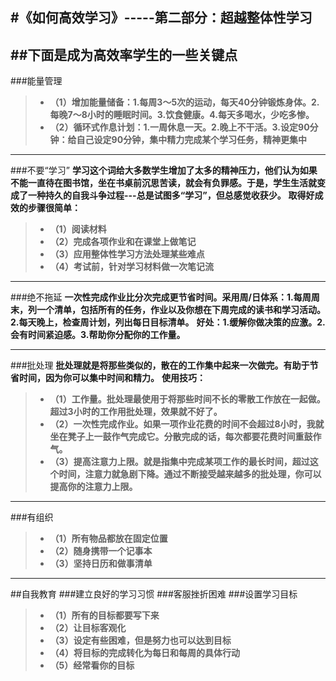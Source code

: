 #《如何高效学习》-----第二部分：超越整体性学习
---

##下面是成为高效率学生的一些关键点
---
###能量管理
>+ **（1）增加能量储备：1.每周3～5次的运动，每天40分钟锻炼身体。2.每晚7～8小时的睡眠时间。3.饮食健康。4.每天多喝水，少吃多惨。**
>+ **（2）循环式作息计划：1.一周休息一天。2.晚上不干活。3.设定90分钟：给自己设定90分钟，集中精力完成某个学习任务，精神更集中**
---
###不要“学习”
**学习这个词给大多数学生增加了太多的精神压力，他们认为如果不能一直待在图书馆，坐在书桌前沉思苦读，就会有负罪感。于是，学生生活就变成了一种持久的自我斗争过程---总是试图多“学习”，但总感觉收获少。**
**取得好成效的步骤很简单：**

>+ **（1）阅读材料**
>+ **（2）完成各项作业和在课堂上做笔记**
>+ **（3）应用整体性学习方法处理某些难点**
>+ **（4）考试前，针对学习材料做一次笔记流**
---
###绝不拖延
**一次性完成作业比分次完成更节省时间。采用周/日体系：1.每周周末，列一个清单，包括所有的任务，作业以及你想在下周完成的读书和学习活动。2.每天晚上，检查周计划，列出每日目标清单。**
**好处：1.缓解你做决策的应激。2.会有时间紧迫感。3.帮助你分配你的工作量。**

---
###批处理
**批处理就是将那些类似的，散在的工作集中起来一次做完。有助于节省时间，因为你可以集中时间和精力。**
**使用技巧：**
>+ **（1）工作量。批处理最使用于将那些时间不长的零散工作放在一起做。超过3小时的工作用批处理，效果就不好了。**
>+ **（2）一次性完成作业。如果一项作业花费的时间不会超过8小时，我就坐在凳子上一鼓作气完成它。分散完成的话，每次都要花费时间重鼓作气。**
>+ **（3）提高注意力上限。就是指集中完成某项工作的最长时间，超过这个时间，注意力就急剧下降。通过不断接受越来越多的批处理，你可以提高你的注意力上限。**

---
###有组织
>+ **（1）所有物品都放在固定位置**
>+ **（2）随身携带一个记事本**
>+ **（3）坚持日历和做事清单**
---

##自我教育
###建立良好的学习习惯
###客服挫折困难
###设置学习目标
>+ **（1）所有的目标都要写下来**
>+ **（2）让目标客观化**
>+ **（3）设定有些困难，但是努力也可以达到目标**
>+ **（4）将目标的完成转化为每日和每周的具体行动**
>+ **（5）经常看你的目标**



